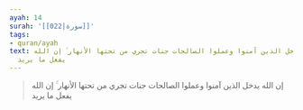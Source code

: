 ```yaml
---
ayah: 14
surah: '[[022|سورة]]'
tags:
- quran/ayah
text: إن الله يدخل الذين آمنوا وعملوا الصالحات جنات تجري من تحتها الأنهار ۚ إن الله
  يفعل ما يريد
---
```

> إن الله يدخل الذين آمنوا وعملوا الصالحات جنات تجري من تحتها الأنهار ۚ إن الله يفعل ما يريد
